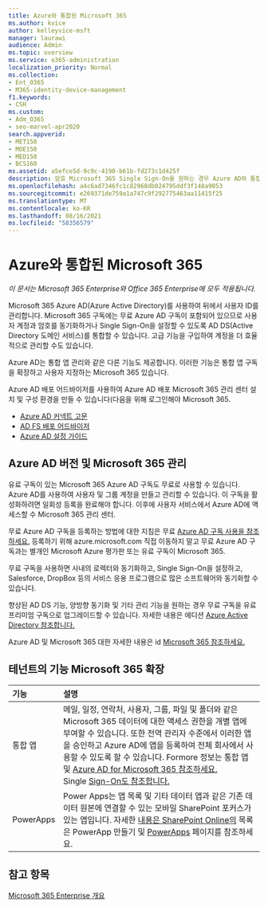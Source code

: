 ```yaml
---
title: Azure와 통합된 Microsoft 365
ms.author: kvice
author: kelleyvice-msft
manager: laurawi
audience: Admin
ms.topic: overview
ms.service: o365-administration
localization_priority: Normal
ms.collection:
- Ent_O365
- M365-identity-device-management
f1.keywords:
- CSH
ms.custom:
- Adm_O365
- seo-marvel-apr2020
search.appverid:
- MET150
- MOE150
- MED150
- BCS160
ms.assetid: a5efce5d-9c9c-4190-b61b-fd273c1d425f
description: 암호 Microsoft 365 Single Sign-On을 원하는 경우 Azure AD와 통합합니다.
ms.openlocfilehash: a4c6ad7346fc1c82968db024795ddf3f148a9053
ms.sourcegitcommit: e269371de759a1a747c9f292775463aa11415f25
ms.translationtype: MT
ms.contentlocale: ko-KR
ms.lasthandoff: 08/16/2021
ms.locfileid: "58356579"
---
```

# <a name="azure-integration-with-microsoft-365"></a>Azure와 통합된 Microsoft 365

*이 문서는 Microsoft 365 Enterprise와 Office 365 Enterprise에 모두 적용됩니다.*

Microsoft 365 Azure AD(Azure Active Directory)를 사용하여 뒤에서 사용자 ID를 관리합니다. Microsoft 365 구독에는 무료 Azure AD 구독이 포함되어 있으므로 사용자 계정과 암호를 동기화하거나 Single Sign-On을 설정할 수 있도록 AD DS(Active Directory 도메인 서비스)를 통합할 수 있습니다. 고급 기능을 구입하여 계정을 더 효율적으로 관리할 수도 있습니다.
  
Azure AD는 통합 앱 관리와 같은 다른 기능도 제공합니다. 이러한 기능은 통합 앱 구독을 확장하고 사용자 지정하는 Microsoft 365 있습니다.
  
Azure AD 배포 어드바이저를 사용하여 Azure AD 배포 Microsoft 365 관리 센터 설치 및 구성 환경을 만들 수 있습니다(다음을 위해 로그인해야 Microsoft 365.

 - [Azure AD 커넥트 고문](https://aka.ms/aadconnectpwsync)
 - [AD FS 배포 어드바이저](https://aka.ms/adfsguidance)
 - [Azure AD 설정 가이드](https://aka.ms/aadpguidance)
  
## <a name="azure-ad-editions-and-microsoft-365-identity-management"></a>Azure AD 버전 및 Microsoft 365 관리

유료 구독이 있는 Microsoft 365 Azure AD 구독도 무료로 사용할 수 있습니다. Azure AD를 사용하여 사용자 및 그룹 계정을 만들고 관리할 수 있습니다. 이 구독을 활성화하려면 일회성 등록을 완료해야 합니다. 이후에 사용자 서비스에서 Azure AD에 액세스할 수 Microsoft 365 관리 센터. 

무료 Azure AD 구독을 등록하는 방법에 대한 지침은 무료 [Azure AD 구독 사용을 참조하세요.](../compliance/use-your-free-azure-ad-subscription-in-office-365.md) 등록하기 위해 azure.microsoft.com 직접 이동하지 말고 무료 Azure AD 구독과는 별개인 Microsoft Azure 평가판 또는 유료 구독이 Microsoft 365. 
  
무료 구독을 사용하면 사내의 로렉터와 동기화하고, Single Sign-On을 설정하고, Salesforce, DropBox 등의 서비스 응용 프로그램으로 많은 소프트웨어와 동기화할 수 있습니다.
  
향상된 AD DS 기능, 양방향 동기화 및 기타 관리 기능을 원하는 경우 무료 구독을 유료 프리미엄 구독으로 업그레이드할 수 있습니다. 자세한 내용은 에디션 [Azure Active Directory 참조합니다.](https://azure.microsoft.com/pricing/details/active-directory/)
  
Azure AD 및 Microsoft 365 대한 자세한 내용은 id [Microsoft 365 참조하세요.](about-microsoft-365-identity.md)
  
## <a name="extend-the-capabilities-of-your-microsoft-365-tenant"></a>테넌트의 기능 Microsoft 365 확장

|**기능**|**설명**|
|:-----|:-----|
|통합 앱  <br/> |메일, 일정, 연락처, 사용자, 그룹, 파일 및 폴더와 같은 Microsoft 365 데이터에 대한 액세스 권한을 개별 앱에 부여할 수 있습니다. 또한 전역 관리자 수준에서 이러한 앱을 승인하고 Azure AD에 앱을 등록하여 전체 회사에서 사용할 수 있도록 할 수 있습니다. Formore 정보는 통합 앱 및 [Azure AD for Microsoft 365 참조하세요.](integrated-apps-and-azure-ads.md)  <br/> Single [Sign-On도 참조합니다.](/azure/active-directory/manage-apps/what-is-single-sign-on)  <br/> |
|PowerApps  <br/> | Power Apps는 앱 목록 및 기타 데이터 앱과 같은 기존 데이터 원본에 연결할 수 있는 모바일 SharePoint 포커스가 있는 앱입니다. 자세한 [내용은 SharePoint Online의](https://support.office.com/article/9338b2d2-67ac-4b81-8e67-97da27e5e9ab) 목록은 PowerApp 만들기 및 [PowerApps](https://powerapps.microsoft.com/) 페이지를 참조하세요.  <br/> |
   
## <a name="see-also"></a>참고 항목

[Microsoft 365 Enterprise 개요](microsoft-365-overview.md)